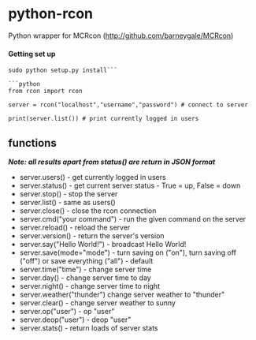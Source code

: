 python-rcon
===========

Python wrapper for MCRcon (http://github.com/barneygale/MCRcon)

#### Getting set up ####
```cd /path/to/python-rcon
sudo python setup.py install```

```python
from rcon import rcon

server = rcon("localhost","username","password") # connect to server

print(server.list()) # print currently logged in users
```

functions
---------
***Note: all results apart from status() are return in JSON format***
* server.users() - get currently logged in users
* server.status() - get current server status - True = up, False = down
* server.stop() - stop the server
* server.list() - same as users()
* server.close() - close the rcon connection
* server.cmd("your command") - run the given command on the server
* server.reload() - reload the server
* server.version() - return the server's version
* server.say("Hello World!") - broadcast Hello World!
* server.save(mode="mode") - turn saving on ("on"), turn saving off ("off") or save everything ("all") - default
* server.time("time") - change server time
* server.day() - change server time to day
* server.night() - change server time to night
* server.weather("thunder") change server weather to "thunder"
* server.clear() - change server weather to sunny
* server.op("user") - op "user"
* server.deop("user") - deop "user"
* server.stats() - return loads of server stats
